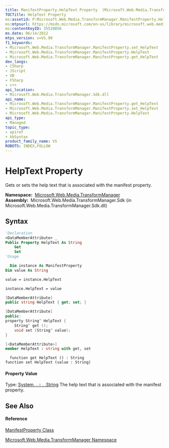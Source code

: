 ```yaml
---
title: ManifestProperty.HelpText Property  (Microsoft.Web.Media.TransformManager)
TOCTitle: HelpText Property
ms:assetid: P:Microsoft.Web.Media.TransformManager.ManifestProperty.HelpText
ms:mtpsurl: https://msdn.microsoft.com/en-us/library/microsoft.web.media.transformmanager.manifestproperty.helptext(v=VS.90)
ms:contentKeyID: 35520856
ms.date: 06/14/2012
mtps_version: v=VS.90
f1_keywords:
- Microsoft.Web.Media.TransformManager.ManifestProperty.set_HelpText
- Microsoft.Web.Media.TransformManager.ManifestProperty.HelpText
- Microsoft.Web.Media.TransformManager.ManifestProperty.get_HelpText
dev_langs:
- CSharp
- JScript
- VB
- FSharp
- c++
api_location:
- Microsoft.Web.Media.TransformManager.Sdk.dll
api_name:
- Microsoft.Web.Media.TransformManager.ManifestProperty.get_HelpText
- Microsoft.Web.Media.TransformManager.ManifestProperty.set_HelpText
- Microsoft.Web.Media.TransformManager.ManifestProperty.HelpText
api_type:
- Managed
topic_type:
- apiref
- kbSyntax
product_family_name: VS
ROBOTS: INDEX,FOLLOW
---
```


# HelpText Property

Gets or sets the help text that is associated with the manifest property.

**Namespace:**  [Microsoft.Web.Media.TransformManager](microsoft-web-media-transformmanager-namespace.md)  
**Assembly:**  Microsoft.Web.Media.TransformManager.Sdk (in Microsoft.Web.Media.TransformManager.Sdk.dll)

## Syntax

``` vb
'Declaration
<DataMemberAttribute> _
Public Property HelpText As String
    Get
    Set
'Usage

  Dim instance As ManifestProperty
Dim value As String

value = instance.HelpText

instance.HelpText = value
```

``` csharp
[DataMemberAttribute]
public string HelpText { get; set; }
```

``` c++
[DataMemberAttribute]
public:
property String^ HelpText {
    String^ get ();
    void set (String^ value);
}
```

``` fsharp
[<DataMemberAttribute>]
member HelpText : string with get, set
```

``` jscript
  function get HelpText () : String
function set HelpText (value : String)
```

#### Property Value

Type: [System. . :: . .String](https://msdn.microsoft.com/en-us/library/s1wwdcbf\(v=vs.90\))  
The help text that is associated with the manifest property.  

## See Also

#### Reference

[ManifestProperty Class](manifestproperty-class-microsoft-web-media-transformmanager.md)

[Microsoft.Web.Media.TransformManager Namespace](microsoft-web-media-transformmanager-namespace.md)

